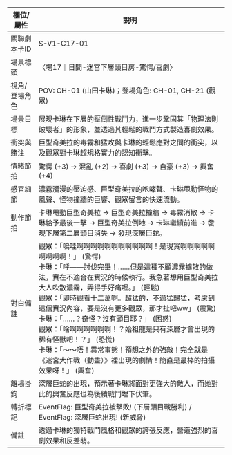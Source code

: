 | 欄位/屬性 | 說明 |
|---|---|
| 關聯劇本卡ID | S-V1-C17-01 |
| 場景標頭 | 〈場17｜日間-迷宮下層頭目房-驚愕/喜劇〉 |
| 視角/登場角色 | POV: CH-01 (山田卡琳)；登場角色: CH-01, CH-21 (觀眾) |
| 場景目標 | 展現卡琳在下層的壓倒性戰鬥力，進一步鞏固其「物理法則破壞者」的形象，並透過其輕鬆的戰鬥方式製造喜劇效果。 |
| 衝突與賭注 | 巨型奇美拉的毒霧和猛攻與卡琳的輕鬆應對之間的衝突，以及觀眾對卡琳超規格實力的認知衝擊。 |
| 情緒節拍 | 驚愕 (+3) -> 混亂 (+2) -> 喜劇 (+3) -> 自豪 (+3) -> 興奮 (+4) |
| 感官細節 | 濃霧瀰漫的壓迫感、巨型奇美拉的咆哮聲、卡琳甩動怪物的風聲、怪物撞牆的巨響、觀眾留言的快速流動。 |
| 動作節拍 | 卡琳甩動巨型奇美拉 -> 巨型奇美拉撞牆 -> 毒霧消散 -> 卡琳給予最後一擊 -> 巨型奇美拉倒地 -> 卡琳繼續前進 -> 發現下層第二層頭目消失 -> 發現深層巨蛇。 |
| 對白備註 | 觀眾：「嗚哇啊啊啊啊啊啊啊啊啊啊啊！是現實啊啊啊啊啊啊啊啊啊！」 (驚愕)<br>卡琳：「呼——討伐完畢！……但是這種不顧濃霧擴散的做法，實在不適合在實況的時候執行。我急著想用巨型奇美拉大人吹散濃霧，弄得手好痛喔。」 (輕鬆)<br>觀眾：「即時觀看十二萬啊。超猛的，不過猛歸猛，考慮到這個實況內容，要是沒有更多觀眾，那才扯吧ww」 (震驚)<br>卡琳：「……？奇怪？沒有頭目耶？」 (困惑)<br>觀眾：「啥啊啊啊啊啊啊！？始祖龍是只有深層才會出現的稀有怪獸吧！？」 (恐慌)<br>卡琳：「～～唔！異常事態！預想之外的強敵！完全就是《迷宮大作戰（動畫）》裡出現的劇情！簡直是最棒的拍攝效果呀！」 (興奮) |
| 離場掛鉤 | 深層巨蛇的出現，預示著卡琳將面對更強大的敵人，而她對此的興奮反應也為後續戰鬥埋下伏筆。 |
| 轉折標記 | EventFlag: 巨型奇美拉被擊敗! (下層頭目戰勝利) / EventFlag: 深層巨蛇出現! (新威脅) |
| 備註 | 透過卡琳的獨特戰鬥風格和觀眾的誇張反應，營造強烈的喜劇效果和反差萌。 |
